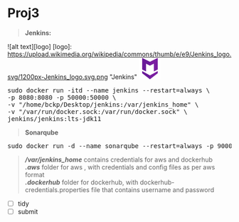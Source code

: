 # Proj3

>**Jenkins:** 

![alt text][logo]
[logo]: https://upload.wikimedia.org/wikipedia/commons/thumb/e/e9/Jenkins_logo.svg/1200px-Jenkins_logo.svg.png "Jenkins"
![alt text](https://github.com/adam-p/markdown-here/raw/master/src/common/images/icon48.png "Logo Title Text 1")


<pre>sudo docker run -itd --name jenkins --restart=always \
-p 8080:8080 -p 50000:50000 \
-v "/home/bckp/Desktop/jenkins:/var/jenkins_home" \
-v "/var/run/docker.sock:/var/run/docker.sock" \
jenkins/jenkins:lts-jdk11  
</pre>

>**Sonarqube**
<pre>sudo docker run -d --name sonarqube --restart=always -p 9000:9000 -p 9092:9092 sonarqube</pre>

  >___/var/jenkins_home___ contains credentials for aws and dockerhub  
  >    ___.aws___ folder for aws , with credentials and config files as per aws format  
  >    ___.dockerhub___ folder for dockerhub, with dockerhub-credentials.properties file that contains username and password  


- [ ] tidy
- [ ] submit
